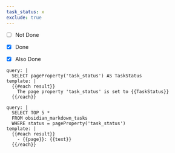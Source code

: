 ```yaml
---
task_status: x
exclude: true
---
```


- [ ] Not Done
- [x] Done
- [x] Also Done


```qatt
query: |
  SELECT pageProperty('task_status') AS TaskStatus
template: |
  {{#each result}}
    The page property 'task_status' is set to {{TaskStatus}}
  {{/each}}
```



```qatt
query: |
  SELECT TOP 5 *
  FROM obsidian_markdown_tasks
  WHERE status = pageProperty('task_status')
template: |
  {{#each result}}
    - {{page}}: {{text}}
  {{/each}}
```
